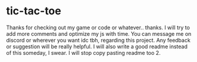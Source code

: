 # tic-tac-toe
Thanks for checking out my game or code or whatever.. thanks. I will try to add more comments and optimize my js with time. You can message me on discord or wherever you want idc tbh, regarding this project. Any feedback or suggestion will be really helpful.
I will also write a good readme instead of this someday, I swear. I will stop copy pasting readme too 2.